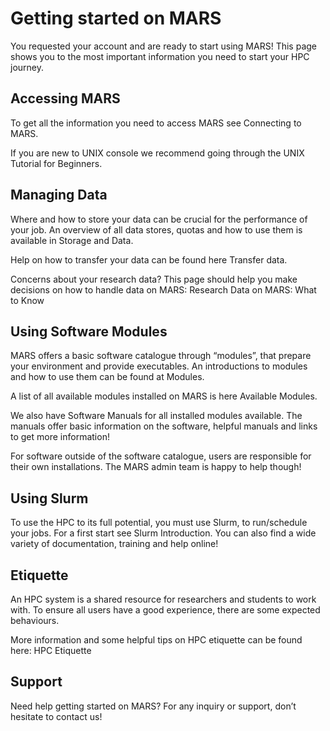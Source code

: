 # Getting started on MARS
You requested your account and are ready to start using MARS! This page shows you to the most important information you need to start your HPC journey.

## Accessing MARS
To get all the information you need to access MARS see Connecting to MARS.

If you are new to UNIX console we recommend going through the UNIX Tutorial for Beginners.

## Managing Data
Where and how to store your data can be crucial for the performance of your job. An overview of all data stores, quotas and how to use them is available in Storage and Data.

Help on how to transfer your data can be found here Transfer data.

Concerns about your research data? This page should help you make decisions on how to handle data on MARS: Research Data on MARS: What to Know

## Using Software Modules
MARS offers a basic software catalogue through “modules”, that prepare your environment and provide executables. An introductions to modules and how to use them can be found at Modules.

A list of all available modules installed on MARS is here Available Modules.

We also have Software Manuals for all installed modules available. The manuals offer basic information on the software, helpful manuals and links to get more information!

For software outside of the software catalogue, users are responsible for their own installations. The MARS admin team is happy to help though!

## Using Slurm
To use the HPC to its full potential, you must use Slurm, to run/schedule your jobs. For a first start see Slurm Introduction. You can also find a wide variety of documentation, training and help online!

## Etiquette
An HPC system is a shared resource for researchers and students to work with. To ensure all users have a good experience, there are some expected behaviours.

More information and some helpful tips on HPC etiquette can be found here: HPC Etiquette

## Support
Need help getting started on MARS? For any inquiry or support, don’t hesitate to contact us!